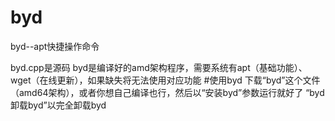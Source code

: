 # byd
byd--apt快捷操作命令

byd.cpp是源码
byd是编译好的amd架构程序，需要系统有apt（基础功能）、wget（在线更新），如果缺失将无法使用对应功能
#使用byd
下载“byd”这个文件（amd64架构），或者你想自己编译也行，然后以“安装byd”参数运行就好了
“byd 卸载byd”以完全卸载byd
